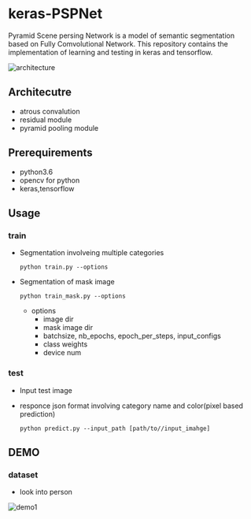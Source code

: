 # keras-PSPNet

Pyramid Scene persing Network is a model of semantic segmentation based on Fully Comvolutional Network.
This repository contains the implementation of learning and testing in keras and tensorflow.

![architecture](https://user-images.githubusercontent.com/27678705/33702796-899e26d4-db68-11e7-8733-11f3fd80a8d3.png)

## Architecutre

- atrous convalution
- residual module
- pyramid pooling module

## Prerequirements

- python3.6
- opencv for python
- keras,tensorflow

## Usage

### train
- Segmentation involveing multiple categories

    ` python train.py --options `

- Segmentation of mask image

    ` python train_mask.py --options `

    - options
        - image dir
        - mask image dir
        - batchsize, nb_epochs, epoch_per_steps, input_configs
        - class weights
        - device num

### test
- Input test image
- responce json format involving category name and color(pixel based prediction)

    ` python predict.py --input_path [path/to//input_imahge] `

## DEMO

### dataset

- look into person

![demo1](https://user-images.githubusercontent.com/27678705/33703457-8a504fdc-db6b-11e7-8922-db3c61294b18.png)
